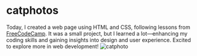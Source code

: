 # catphotos
 Today, I created a web page using HTML and CSS, following lessons from [FreeCodeCamp](https://freecatphotoapp.com). It was a small project, but I learned a lot—enhancing my coding skills and gaining insights into design and user experience. Excited to explore more in web development!
![catphoto](https://github.com/skehargit/catphotos/assets/118283474/88ed4271-d2dc-4f78-b585-effdca2f680b)
